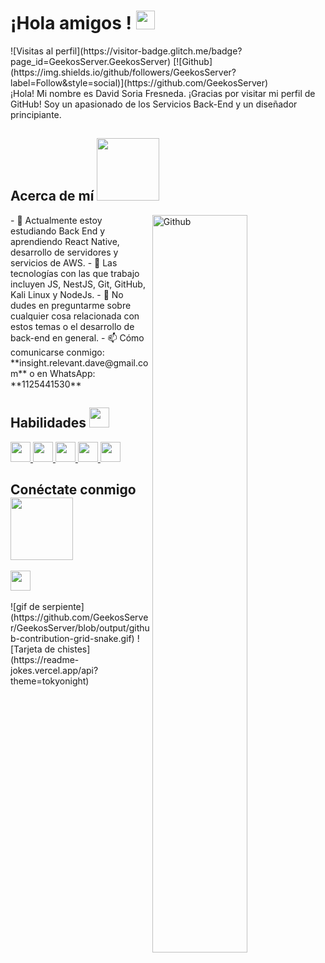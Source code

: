 <h1>¡Hola amigos <Developers/ >! <img src="https://raw.githubusercontent.com/MartinHeinz/MartinHeinz/master/wave.gif" width="30px"> </h1> <p align='center'></p> ![Visitas al perfil](https://visitor-badge.glitch.me/badge?page_id=GeekosServer.GeekosServer) [![Github](https://img.shields.io/github/followers/GeekosServer?label=Follow&style=social)](https://github.com/GeekosServer) <div size='20px'>¡Hola! Mi nombre es David Soria Fresneda. ¡Gracias por visitar mi perfil de GitHub! Soy un apasionado de los Servicios Back-End y un diseñador principiante. </div> <h2>Acerca de mí <img src="https://media0.giphy.com/media/KDDpcKigbfFpnejZs6/giphy.gif" width="100px"></h2> <img width="55%" align="right" alt="Github" src="https://raw.githubusercontent.com/onimur/.github/master/.resources/git-header.svg" /> - 🔭 Actualmente estoy estudiando Back End y aprendiendo React Native, desarrollo de servidores y servicios de AWS. - 🌱 Las tecnologías con las que trabajo incluyen JS, NestJS, Git, GitHub, Kali Linux y NodeJs. - 💬 No dudes en preguntarme sobre cualquier cosa relacionada con estos temas o el desarrollo de back-end en general. - 📫 Cómo comunicarse conmigo: **insight.relevant.dave@gmail.com** o en WhatsApp: **1125441530** <h2> Habilidades <img src="https://media2.giphy.com/media/QssGEmpkyEOhBCb7e1/giphy.gif" width="32px"></h2> <a href="https://github.com/GeekosServer?tab=repositories&q=&type=&language=reactjs&sort="> <img width="32px" src="https://raw.githubusercontent.com/rahulbanerjee26/githubAboutMeGenerator/main/icons/reactjs.svg"> </a> <a href="https://github.com/GeekosServer?tab=repositories&q=&type=&language=javascript&sort="> <img <img width="32px" src="https://raw.githubusercontent.com/rahulbanerjee26/githubAboutMeGenerator/main/icons/nodejs.svg"> </a> <a href="https://github.com/GeekosServer?tab=repositorios&q=&type=&language=git&sort="> <img width="32px" src="https://raw.githubusercontent.com/rahulbanerjee26/githubAboutMeGenerator/main/icons/git.svg"> </a> <a href="https://github.com/GeekosServer?tab=repositorios&q=&type=&language=git&sort="> <img width="32px" src="https://raw.githubusercontent.com/rahulbanerjee26/githubAboutMeGenerator/main/icons/git.svg"> </a> <a href="https://github.com/GeekosServer?tab=repositories&q=&type=&language=linux&sort="> <img width="32px" src="https://raw.githubusercontent.com/rahulbanerjee26/githubAboutMeGenerator/main/icons/linux.svg"> </a> <h2> Conéctate conmigo <img src="https://raw.githubusercontent.com/ShahriarShafin/ShahriarShafin/main/Assets/handshake.gif" width="100px"></h2> <a href="mailto:insight.relevant.dave@gmail.com"> <img width="32px" align="center" src="https://raw.githubusercontent.com/rahulbanerjee26/githubAboutMeGenerator/main/icons/gmail.svg"/> </a> <br> <br> ![gif de serpiente](https://github.com/GeekosServer/GeekosServer/blob/output/github-contribution-grid-snake.gif) ![Tarjeta de chistes](https://readme-jokes.vercel.app/api?theme=tokyonight) 
